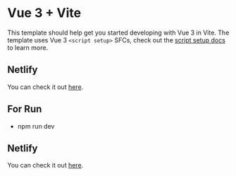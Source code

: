 # Vue 3 + Vite

This template should help get you started developing with Vue 3 in Vite. The template uses Vue 3 `<script setup>` SFCs, check out the [script setup docs](https://v3.vuejs.org/api/sfc-script-setup.html#sfc-script-setup) to learn more.

## Netlify 
You can check it out  [here]([https://pages.github.com/](https://andac-ozturk-got.netlify.app/#/)).

## For Run
- npm run dev

## Netlify 
You can check it out  [here]([https://pages.github.com/](https://andac-ozturk-got.netlify.app/#/)).



